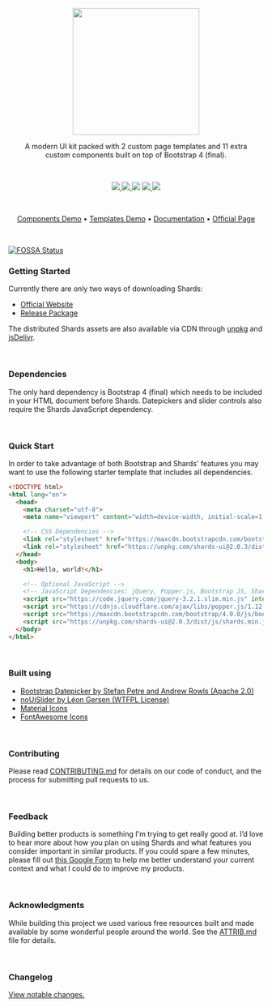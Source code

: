 <p align="center">
<img src="logo.jpg" width="250" />
</p>

<p align="center">
A modern UI kit packed with 2 custom page templates and 11 extra <br />custom components built on top of Bootstrap 4 (final).
</p>

<br />

<p align="center">
  <a href="#">
    <img src="https://img.shields.io/badge/Size-14.05_kb_min/gz-brightgreen.svg" />
  </a>
  <a href="#">
    <img src="https://img.shields.io/badge/License-MIT-brightgreen.svg" />
  </a>
<a href="https://app.fossa.io/projects/git%2Bgithub.com%2FDesignRevision%2Fshards-ui?ref=badge_shield" alt="FOSSA Status"><img src="https://app.fossa.io/api/projects/git%2Bgithub.com%2FDesignRevision%2Fshards-ui.svg?type=shield"/></a>
  <a href="https://twitter.com/intent/tweet?url=https://designrevision.com/downloads/shards&text=I%20love%20the%20free%20Shards%20UI%20kit%20based%20on%20%23bootstrap%20by%20%40DesignRevision%20%23ui%20%23kit%20%23freebie%20">
    <img src="https://img.shields.io/twitter/url/http/shields.io.svg?style=social" />
  </a>
  <a href="https://twitter.com/designrevision">
    <img src="https://img.shields.io/twitter/follow/DesignRevision.svg?style=social&label=Follow" />
  </a>
</p>

<br />

<p align="center">
  <a href="https://designrevision.com/demo/shards/">Components Demo</a> •
  <a href="https://designrevision.com/demo/shards/#extras">Templates Demo</a> •
  <a href="https://designrevision.com/docs/shards">Documentation</a> •
  <a href="https://designrevision.com/downloads/shards/">Official Page</a>
</p>

<br />



[![FOSSA Status](https://app.fossa.io/api/projects/git%2Bgithub.com%2FDesignRevision%2Fshards-ui.svg?type=large)](https://app.fossa.io/projects/git%2Bgithub.com%2FDesignRevision%2Fshards-ui?ref=badge_large)

### Getting Started

Currently there are only two ways of downloading Shards:

* [Official Website](https://designrevision.com/download/shards)
* [Release Package](https://github.com/DesignRevision/shards-ui/releases)

The distributed Shards assets are also available via CDN through [unpkg](https://unpkg.com/shards-ui@2.0.3/) and [jsDelivr](https://cdn.jsdelivr.net/npm/shards-ui@2.0.3/).

<br />

### Dependencies

The only hard dependency is Bootstrap 4 (final) which needs to be included in your HTML document before Shards. Datepickers and slider controls also require the Shards JavaScript dependency.

<br />

### Quick Start

In order to take advantage of both Bootstrap and Shards' features you may want to use the following starter template that includes all dependencies.

```html
<!DOCTYPE html>
<html lang="en">
  <head>
    <meta charset="utf-8">
    <meta name="viewport" content="width=device-width, initial-scale=1, shrink-to-fit=no">

    <!-- CSS Dependencies -->
    <link rel="stylesheet" href="https://maxcdn.bootstrapcdn.com/bootstrap/4.0.0/css/bootstrap.min.css" integrity="sha384-Gn5384xqQ1aoWXA+058RXPxPg6fy4IWvTNh0E263XmFcJlSAwiGgFAW/dAiS6JXm" crossorigin="anonymous">
    <link rel="stylesheet" href="https://unpkg.com/shards-ui@2.0.3/dist/css/shards.min.css">
  </head>
  <body>
    <h1>Hello, world!</h1>

    <!-- Optional JavaScript -->
    <!-- JavaScript Dependencies: jQuery, Popper.js, Bootstrap JS, Shards JS -->
    <script src="https://code.jquery.com/jquery-3.2.1.slim.min.js" integrity="sha384-KJ3o2DKtIkvYIK3UENzmM7KCkRr/rE9/Qpg6aAZGJwFDMVNA/GpGFF93hXpG5KkN" crossorigin="anonymous"></script>
    <script src="https://cdnjs.cloudflare.com/ajax/libs/popper.js/1.12.9/umd/popper.min.js" integrity="sha384-ApNbgh9B+Y1QKtv3Rn7W3mgPxhU9K/ScQsAP7hUibX39j7fakFPskvXusvfa0b4Q" crossorigin="anonymous"></script>
    <script src="https://maxcdn.bootstrapcdn.com/bootstrap/4.0.0/js/bootstrap.min.js" integrity="sha384-JZR6Spejh4U02d8jOt6vLEHfe/JQGiRRSQQxSfFWpi1MquVdAyjUar5+76PVCmYl" crossorigin="anonymous"></script>
    <script src="https://unpkg.com/shards-ui@2.0.3/dist/js/shards.min.js"></script>
  </body>
</html>
```

<br />

### Built using

* [Bootstrap Datepicker by Stefan Petre and Andrew Rowls (Apache 2.0)](https://github.com/uxsolutions/bootstrap-datepicker)
* [noUiSlider by Léon Gersen (WTFPL License)](https://refreshless.com/nouislider/download/)
* [Material Icons](http://material.io/icons)
* [FontAwesome Icons](http://fontawesome.io)

<br />

### Contributing

Please read [CONTRIBUTING.md](https://gist.github.com/PurpleBooth/b24679402957c63ec426) for details on our code of conduct, and the process for submitting pull requests to us.

<br />

### Feedback
Building better products is something I'm trying to get really good at. I’d love to hear more about how you plan on using Shards and what features you consider important in similar products. If you could spare a few minutes, please fill out [this Google Form](https://docs.google.com/forms/d/e/1FAIpQLScyj8F-fyVlb-AAeM-UFXSpDgrfdC81yWm1BNF8_gVCpXN8jw/viewform?usp=sf_link) to help me better understand your current context and what I could do to improve my products.

<br />

### Acknowledgments

While building this project we used various free resources built and made
available by some wonderful people around the world. See the [ATTRIB.md](ATTRIB.md) file for details.

<br />

### Changelog

[View notable changes.](CHANGELOG.md)